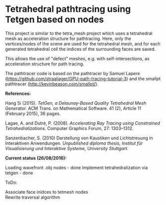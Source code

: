 Tetrahedral pathtracing using Tetgen based on nodes
===================================================

This project is similar to the tetra_mesh project which uses a tetrahedral mesh as acceleration structure for pathtracing. Here, only the vertices/nodes of the scene are used for the tetrahedral mesh, and for each generated tetrahedral cell the indices of the surrounding faces are saved.

This allows the use of "defect" meshes, e.g. with self-intersections, as acceleration structure for path tracing.

The pathtracer code is based on the pathtracer by Samuel Lapere (https://github.com/straaljager/GPU-path-tracing-tutorial-3)
and the smallpt pathtracer (http://kevinbeason.com/smallpt/).

**References:**

Hang Si (2015). _TetGen, a Delaunay-Based Quality Tetrahedral Mesh Generator._ ACM Trans. on Mathematical Software. 41 (2), Article 11 (February 2015), 36 pages.

Lagae, A. and Dutré, P. (2008). _Accelerating Ray Tracing using Constrained Tetrahedralizations._ Computer Graphics Forum, 27: 1303–1312.

Sanzenbacher, S. (2010) Darstellung von Kaustiken und Lichtstreuung in Interaktiven Anwendungen. _Unpublished diploma thesis, Institut für Visualisierung und Interaktive Systeme, University Stuttgart._
  
**Current status (26/08/2016):**  

Loading wavefront .obj nodes - done
Implement tetrahedralization via tetgen - done

ToDo:

Associate face inidces to tetmesh nodes  
Rewrite traversal algorithm  

